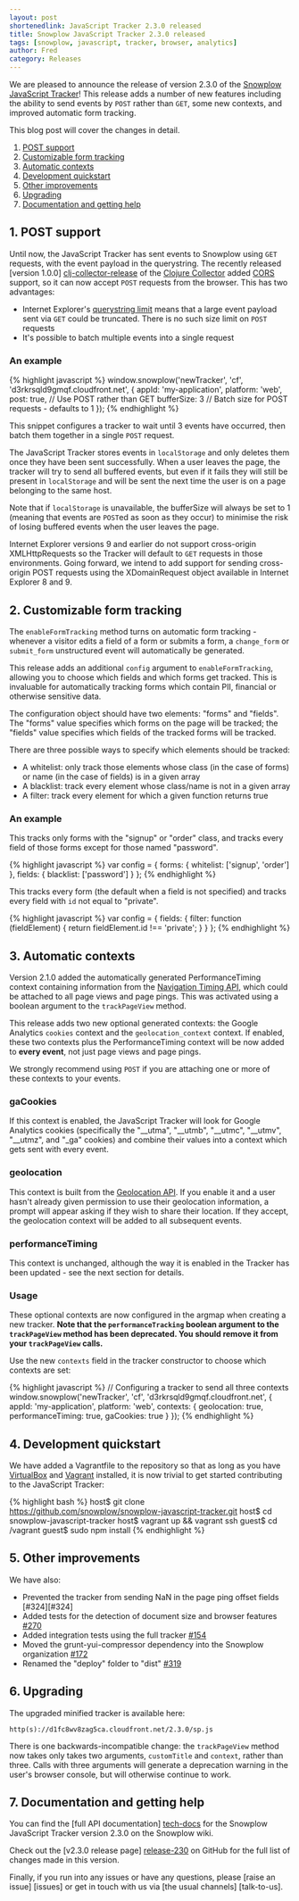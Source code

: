 ```yaml
---
layout: post
shortenedlink: JavaScript Tracker 2.3.0 released
title: Snowplow JavaScript Tracker 2.3.0 released
tags: [snowplow, javascript, tracker, browser, analytics]
author: Fred
category: Releases
---
```


We are pleased to announce the release of version 2.3.0 of the [Snowplow JavaScript Tracker][release-230]! This release adds a number of new features including the ability to send events by `POST` rather than `GET`, some new contexts, and improved automatic form tracking.

This blog post will cover the changes in detail.

1. [POST support](/blog/2015/03/03/snowplow-javascript-tracker-2.3.0-released/#post)
2. [Customizable form tracking](/blog/2015/03/03/snowplow-javascript-tracker-2.3.0-released/#forms)
3. [Automatic contexts](/blog/2015/03/03/snowplow-javascript-tracker-2.3.0-released/#contexts)
4. [Development quickstart](/blog/2015/03/03/snowplow-javascript-tracker-2.3.0-released/#post)
5. [Other improvements](/blog/2015/03/03/snowplow-javascript-tracker-2.3.0-released/#other)
6. [Upgrading](/blog/2015/03/03/snowplow-javascript-tracker-2.3.0-released/#upgrading)
7. [Documentation and getting help](/blog/2015/03/03/snowplow-javascript-tracker-2.3.0-released/#help)

<!--more-->

<h2><a name="post">1. POST support</a></h2>

Until now, the JavaScript Tracker has sent events to Snowplow using `GET` requests, with the event payload in the querystring. The recently released [version 1.0.0] [clj-collector-release] of the [Clojure Collector][clojure-collector] added [CORS][cors] support, so it can now accept `POST` requests from the browser. This has two advantages:

- Internet Explorer's [querystring limit][ie-limit] means that a large event payload sent via `GET` could be truncated. There is no such size limit on `POST` requests
- It's possible to batch multiple events into a single request

<h3>An example</h3>

{% highlight javascript %}
window.snowplow('newTracker', 'cf', 'd3rkrsqld9gmqf.cloudfront.net', {
	appId: 'my-application',
	platform: 'web',
	post: true, // Use POST rather than GET
	bufferSize: 3 // Batch size for POST requests - defaults to 1
});
{% endhighlight %}

This snippet configures a tracker to wait until 3 events have occurred, then batch them together in a single `POST` request.

The JavaScript Tracker stores events in `localStorage` and only deletes them once they have been sent successfully. When a user leaves the page, the tracker will try to send all buffered events, but even if it fails they will still be present in `localStorage` and will be sent the next time the user is on a page belonging to the same host.

Note that if `localStorage` is unavailable, the bufferSize will always be set to 1 (meaning that events are `POST`ed as soon as they occur) to minimise the risk of losing buffered events when the user leaves the page.

Internet Explorer versions 9 and earlier do not support cross-origin XMLHttpRequests so the Tracker will default to `GET` requests in those environments. Going forward, we intend to add support for sending cross-origin POST requests using the XDomainRequest object available in Internet Explorer 8 and 9.

<h2><a name="forms">2. Customizable form tracking</a></h2>

The `enableFormTracking` method turns on automatic form tracking - whenever a visitor edits a field of a form or submits a form, a `change_form` or `submit_form` unstructured event will automatically be generated.

This release adds an additional `config` argument to `enableFormTracking`, allowing you to choose which fields and which forms get tracked. This is invaluable for automatically tracking forms which contain PII, financial or otherwise sensitive data.

 The configuration object should have two elements: "forms" and "fields". The "forms" value specifies which forms on the page will be tracked; the "fields" value specifies which fields of the tracked forms will be tracked.

There are three possible ways to specify which elements should be tracked:

* A whitelist: only track those elements whose class (in the case of forms) or name (in the case of fields) is in a given array
* A blacklist: track every element whose class/name is not in a given array
* A filter: track every element for which a given function returns true

<h3>An example</h3>

This tracks only forms with the "signup" or "order" class, and tracks every field of those forms except for those named "password".

{% highlight javascript %}
var config = {
	forms: {
		whitelist: ['signup', 'order']
	},
	fields: {
		blacklist: ['password']
	}
};
{% endhighlight %}

This tracks every form (the default when a field is not specified) and tracks every field with `id` not equal to "private".

{% highlight javascript %}
var config = {
	fields: {
		filter: function (fieldElement) {
			return fieldElement.id !== 'private';
		}
	}
};
{% endhighlight %}

<h2><a name="contexts">3. Automatic contexts</a></h2>

Version 2.1.0 added the automatically generated PerformanceTiming context containing information from the [Navigation Timing API][navigation-timing], which could be attached to all page views and page pings. This was activated using a boolean argument to the `trackPageView` method.

This release adds two new optional generated contexts: the Google Analytics `cookies` context and the `geolocation_context` context. If enabled, these two contexts plus the PerformanceTiming context will be now added to **every event**, not just page views and page pings.

We strongly recommend using `POST` if you are attaching one or more of these contexts to your events.

<h3>gaCookies</h3>

If this context is enabled, the JavaScript Tracker will look for Google Analytics cookies (specifically the "__utma", "__utmb", "__utmc", "__utmv", "__utmz", and "_ga" cookies) and combine their values into a context which gets sent with every event.

<h3>geolocation</h3>

This context is built from the [Geolocation API][geolocation-api]. If you enable it and a user hasn't already given permission to use their geolocation information, a prompt will appear asking if they wish to share their location. If they accept, the geolocation context will be added to all subsequent events.

<h3>performanceTiming</h3>

This context is unchanged, although the way it is enabled in the Tracker has been updated - see the next section for details.

<h3>Usage</h3>

These optional contexts are now configured in the argmap when creating a new tracker. **Note that the `performanceTracking` boolean argument to the `trackPageView` method has been deprecated. You should remove it from your `trackPageView` calls.**

Use the new `contexts` field in the tracker constructor to choose which contexts are set:

{% highlight javascript %}
// Configuring a tracker to send all three contexts
window.snowplow('newTracker', 'cf', 'd3rkrsqld9gmqf.cloudfront.net', {
	appId: 'my-application',
	platform: 'web',
	contexts: {
		geolocation: true,
		performanceTiming: true,
		gaCookies: true
	}
});
{% endhighlight %}

<h2><a name="forms">4. Development quickstart</a></h2>

We have added a Vagrantfile to the repository so that as long as you have [VirtualBox][virtualbox-install] and [Vagrant][vagrant-install] installed, it is now trivial to get started contributing to the JavaScript Tracker:

{% highlight bash %}
 host$ git clone https://github.com/snowplow/snowplow-javascript-tracker.git
 host$ cd snowplow-javascript-tracker
 host$ vagrant up && vagrant ssh
guest$ cd /vagrant
guest$ sudo npm install
{% endhighlight %}

<h2><a name="other">5. Other improvements</a></h2>

We have also:

* Prevented the tracker from sending NaN in the page ping offset fields [#324][#324]
* Added tests for the detection of document size and browser features [#270][270]
* Added integration tests using the full tracker [#154][154]
* Moved the grunt-yui-compressor dependency into the Snowplow organization [#172][172]
* Renamed the "deploy" folder to "dist" [#319][319]

<h2><a name="upgrading">6. Upgrading</a></h2>

The upgraded minified tracker is available here:

    http(s)://d1fc8wv8zag5ca.cloudfront.net/2.3.0/sp.js

There is one backwards-incompatible change: the `trackPageView` method now takes only takes two arguments, `customTitle` and `context`, rather than three. Calls with three arguments will generate a deprecation warning in the user's browser console, but will otherwise continue to work.

<h2><a name="help">7. Documentation and getting help</a></h2>

You can find the [full API documentation] [tech-docs] for the Snowplow JavaScript Tracker version 2.3.0 on the Snowplow wiki.

Check out the [v2.3.0 release page] [release-230] on GitHub for the full list of changes made in this version.

Finally, if you run into any issues or have any questions, please [raise an issue] [issues] or get in touch with us via [the usual channels] [talk-to-us].

[clj-collector-release]: /blog/2015/03/02/snowplow-r61-pygmy-parrot-released/#clj-collector-updates
[release-230]: https://github.com/snowplow/snowplow-javascript-tracker/releases/tag/2.3.0
[clojure-collector]: https://github.com/snowplow/snowplow/tree/master/2-collectors/clojure-collector
[cors]: http://en.wikipedia.org/wiki/Cross-origin_resource_sharing
[ie-limit]: http://stackoverflow.com/questions/812925/what-is-the-maximum-possible-length-of-a-query-string
[navigation-timing]: https://dvcs.w3.org/hg/webperf/raw-file/tip/specs/NavigationTiming/Overview.html
[geolocation-api]: https://developer.mozilla.org/en-US/docs/Web/API/Geolocation/Using_geolocation
[vagrant-install]: http://docs.vagrantup.com/v2/installation/index.html
[virtualbox-install]: https://www.virtualbox.org/wiki/Downloads
[tech-docs]: https://github.com/snowplow/snowplow/wiki/1-General-parameters-for-the-Javascript-tracker
[324]: https://github.com/snowplow/snowplow-javascript-tracker/issues/324
[325]: https://github.com/snowplow/snowplow-javascript-tracker/issues/325
[270]: https://github.com/snowplow/snowplow-javascript-tracker/issues/270
[154]: https://github.com/snowplow/snowplow-javascript-tracker/issues/154
[172]: https://github.com/snowplow/snowplow-javascript-tracker/issues/172
[319]: https://github.com/snowplow/snowplow-javascript-tracker/issues/319
